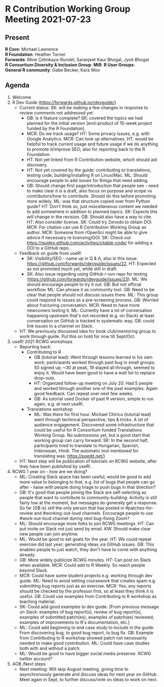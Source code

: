 # R Contribution Working Group Meeting 2021-07-23

## Present

**R Core**: Michael Lawrence  
**R Foundation**: Heather Turner  
**Forwards**: Mine Çetinkaya-Rundel, Saranjeet Kaur Bhogal, Jyoti Bhogal  
**R Consortium Diversity & Inclusion Group**: 
**MiR**: 
**R User Groups**:  
**General R community**: Gabe Becker, Kara Woo  

## Agenda

1. Welcome
2. R Dev Guide (https://forwards.github.io/rdevguide/)
    - Current status: SK: will be making a few changes in response to review comments not addressed yet.
        - GB: Is it feature complete? SK: covered the topics we had planned for the initial version [end-product of 10-week project funded by the R Foundation].
        - MCR: Do we track usage? HT: Some privacy issues, e.g. with Google Analytics. MCR: Can look up alternatives. HT: would be helpful to track current usage and future usage if we do anything to promote it/improve SEO; also for reporting back to the R Foundation.
        - HT: Not yet linked from R Contribution website, which should aid discovery.
        - HT: Not yet covered by the guide: contributing to translations, testing code, building/installing R on Linux/Mac. ML: Should encourage people to add issues for things that need adding.
        - GB: Should change first page/introduction that people see - need to make clear it is a draft, also focus on purpose and scope vs contributors/how to contribute. Should do this before promoting more widely. ML: was that structure copied over from Python guide? HT: Don't think so, just miscellaneous content we needed to add somewhere in addition to planned topics. SK: Expects this will change in the revision. GB: Should also have a way to cite. HT: Also consider license. SK: Could try Zenodo to obtain DOI. MCR: For citation can use R Contribution Working Group as author. MCR: Someone from rOpenSci might be able to give advice if necessary re licensing/DOI. SK: Check out https://guides.github.com/activities/citable-code/ for adding a DOI to a GitHub repo.
    - Feedback on guide from useR!
        - SK: Visibility/SEO - came up in Q & A, also in this issue: https://github.com/forwards/rdevguide/issues/22. HT: Expected as not promoted much yet, while still in draft.
        - SK: Also issue regarding using GitHub r-svn repo for testing (https://github.com/forwards/rdevguide/issues/23). ML: We should encourage people to try it out. GB: But not official workflow. ML: Can phrase it as community tool. GB: Need to be clear that people should not discuss issues there. ML: This group could respond to issues as a pre-screening process. GB: Worried about fracturing conversation. MCR: Need to have more newcomers testing it. ML: Currently have a lot of conversation happening upstream that's not recorded (e.g. on Slack) at least conversation on GitHub is tracked in systematic way. GB: could link issues to a channel on Slack.
    - HT: We previously discussed idea for book club/mentoring group to work through guide. Put this on hold for now till Sept/Oct.
3. useR! 2021 RCWG workshops
    - Reporting back:
        - Contributing to R
            - GB (tutorial lead): Went through lessons learned in his own work; participants worked through past bug in small groups. 50 signed up; ~30 at peak, 19 stayed all through, seemed to enjoy it. Would have been good to have a wait list to replace drop-outs.
            - HT: Organized follow-up meeting on July 20. Had 5 people and worked through another one of the past examples. Again good feedback. Can repeat over next few weeks.
            - GB: As tutorial used Docker of past R version, simple to run again, e.g. at next useR!.
        - Translations workshop
            - ML: Was there for first hour. Michael Chirico (tutorial lead) went through techincal perspective, tips & tricks. A lot of audience engagement. Discovered some infrastructure that could be useful for R Consortium funded Translations Working Group. No submissions yet, but a good start that working group can carry forward. SK: In the second half, participants tried to translate to Hungarian, Spanish, Indonesian, Hindi. The automatic tool mentioned for translating was: https://poedit.net/)
    - HT: Next step will be publication of tutorials on RCWG website, after they have been published by useR!.
5. RCWG 1 year on - how are we doing?
    - ML: Creating Slack space has been useful; would be good to add more value to belonging to that, e.g. list of bugs that people can go after - liaise with people doing triage to push bugs in that direction?
    - GB: It's good that people joining the Slack are self-selecting as people that want to contribute to community-building. Activity is still fairly low at the moment, but messages do generally get a response. So far [GB is] still the only person that has posted in #patches-for-review and #working-out-loud channels. Encourage people to use #work-out-loud channel during next bug-fixing Zoom?
    - ML: Should encourage more folks to join RCWG meetings. HT: Can put invite on Slack not just send by email. KW: Should make clear new people can join anytime.
    - ML: Would be good to set goals for the year. HT: We could repeat exercise did last year; generating ideas via GitHub issues. GB: This enables people to just watch, they don't have to come with anything already.
    - GB: More widely publicize RCWG minutes. HT: Can post on Slack when available. MCR: Could add to R Weekly. So reach people beyond Slack.
    - MCR: Could have some student projects e.g. working through dev guide. ML: Need to avoid setting coursework that creates spam e.g. submitting bug reports just as an exercise. MCR: Yes, any reports should be checked by the professor first, so at least they think it is useful. GB: Could use examples from Contributing to R workshop as teaching material.
    - SK: Could add good examples to dev guide. [From previous message on Slack: examples of bug report(s), review of bug report(s), examples of submitted patch(es), examples of patch(es) reviewed, examples of improvements to R's documentation, etc.]
    - ML: Could add beginning to end case study to include in the guide. From discovering bug, to good bug report, to bug fix. GB: Example from Contributing to R workshop showed patch not necessarily needed to make good contribution. ML: Could have case studies both with and without a patch.
    - ML: Would be good to have bigger social media presense. RCWG twitter account?
9. AOB /Next steps
    - Next meeting: Will skip August meeting, giving time to asynchronously generate and discuss ideas for next year on GitHub. Meet again in Sept, to further discuss/vote on ideas to work on next.
    
    
